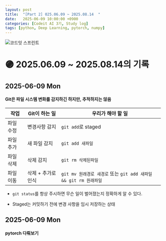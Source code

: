 ```yaml
---
layout: post
title:  "[Part 2] 025.06.09 ~ 2025.08.14  "
date:   2025-06-09 10:00:00 +0900
categories: [Codeit AI 3기, Study log]
tags: [python, Deep Learning, pytorch, numpy]
---
```




![코드잇 스프린트](https://img1.daumcdn.net/thumb/R750x0/?scode=mtistory2&fname=https%3A%2F%2Fblog.kakaocdn.net%2Fdn%2F4qgsr%2FbtsFEtondnt%2FXoFKqUvKEaFyQubZZyLIPk%2Fimg.png)

# 🟣 2025.06.09 ~ 2025.08.14의 기록 


## 2025-06-09 Mon
#### Git은 파일 시스템 변화를 감지하긴 하지만, 추적하지는 않음

| 작업    | Git이 하는 일   | 우리가 해야 할 일                                        |
| ----- | ----------- | ------------------------------------------------- |
| 파일 수정 | 변경사항 감지     | `git add`로 staged                                 |
| 파일 추가 | 새 파일 감지     | `git add 새파일`                                     |
| 파일 삭제 | 삭제 감지       | `git rm 삭제된파일`                                    |
| 파일 이동 | 삭제 + 추가로 인식 | `git mv 원래경로 새경로` 또는 `git add 새파일 && git rm 원래파일` |

- `git status`를 항상 주시하면 무슨 일이 벌어졌는지 정확하게 알 수 있다.

- Staged는 커밋하기 전에 변경 사항을 임시 저장하는 상태

## 2025-06-09 Mon
#### pytorch 다뤄보기